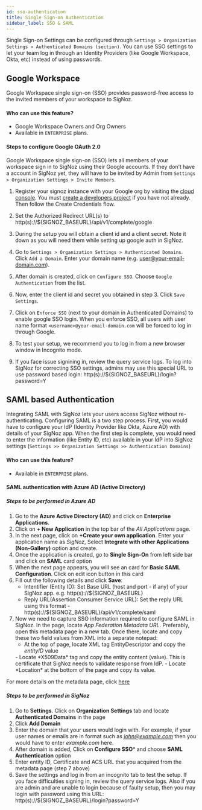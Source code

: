 ```yaml
---
id: sso-authentication
title: Single Sign-on Authentication
sidebar_label: SSO & SAML
---
```


Single Sign-on Settings can be configured through `Settings > Organization Settings > Authenticated Domains (section)`. You can use SSO settings to let your team log in through an Identity Providers (like Google Workspace, Okta, etc) instead of using passwords.  

## Google Workspace
Google Workspace single sign-on (SSO) provides password-free access to the invited members of your workspace to SigNoz.  

#### Who can use this feature?
- Google Workspace Owners and Org Owners
- Available in `ENTERPRISE` plans. 

#### Steps to configure Google OAuth 2.0
Google Workspace single sign-on (SSO) lets all members of your workspace sign in to SigNoz using their Google accounts. If they don’t have a account in SigNoz yet, they will have to be invited by Admin from `Settings > Organization Settings > Invite Members`.

1. Register your signoz instance with your Google org by visiting the [cloud console](https://console.cloud.google.com/apis/credentials). You must [create a developers project](https://redash.io/help/open-source/admin-guide/google-developer-account-setup) if you have not already. Then follow the Create Credentials flow.

2. Set the Authorized Redirect URL(s) to http(s)://${SIGNOZ_BASEURL}/api/v1/complete/google

3. During the setup you will obtain a client id and a client secret. Note it down as you will need them while setting up google auth in SigNoz.

4. Go to `Settings > Organization Settings > Authenticated Domains`. Click `Add a Domain`. Enter your domain name (e.g. user@your-email-domain.com). 

5. After domain is created, click on `Configure SSO`. Choose `Google Authentication` from the list. 

6. Now, enter the client id and secret you obtained in step 3. Click `Save Settings`. 

7. Click on `Enforce SSO` (next to your domain in Authenticated Domains) to enable google SSO login. When you enforce SSO, all users with user name format `<username>@your-email-domain.com`  will be forced to log in through Google. 

8. To test your setup, we recommend you to log in from a new browser window in Incognito mode. 

9. If you face issue signining in, review the query service logs. To log into SigNoz for correcting SSO settings, admins may use this special URL to use password based login: http(s)://${SIGNOZ_BASEURL}/login?password=Y


## SAML based Authentication
Integrating SAML with SigNoz lets your users access SigNoz without re-authenticating. Configuring SAML is a two step process. First, you would have to configure your IdP (Identity Provider like Okta, Azure AD) with details of your SigNoz app. When the first step is complete, you would need to enter the information (like Entity ID, etc) available in your IdP into SigNoz settings (`Settings >> Organization Settings >> Authentication Domains`)

#### Who can use this feature?
- Available in `ENTERPRISE` plans. 

#### SAML authentication with Azure AD (Active Directory)
##### Steps to be performed in Azure AD
1. Go to the **Azure Active Directory (AD)**  and click on **Enterprise Applications**. 
2. Click on **+ New Application** in the top bar of the *All Applications* page.
3. In the next page, click on **+Create your own application**. Enter your application name as *SigNoz*, Select **Integrate with other Applications (Non-Gallery)** option and create.
4. Once the application is created, go to **Single Sign-On** from left side bar and click on **SAML** card option
5. When the next page appears, you will see an card for **Basic SAML Configuration**. Click on edit icon button in this card 
6. Fill out the following details and click **Save**:
    - Intentifier (Entity ID): Set Base URL (host and port - if any) of your SigNoz app. e.g. http(s)://${SIGNOZ_BASEURL}
    - Reply URL(Assertion Consumer Service URL): Set the reply URL using this format - http(s)://${SIGNOZ_BASEURL}/api/v1/complete/saml
7. Now we need to capture SSO information required to configure SAML in SigNoz. In the page, locate *App Federation Metadata URL*. Preferably, open this metadata page in a new tab. Once there, locate and copy these two field values from XML into a separate notepad: 
    - At the top of page, locate XML tag EntityDescriptor and copy the *entityID* value 
    <EntityDescriptor ID="_2d8d...a006" entityID="https://sts.windows.net/00d562...816c79/" xmlns="urn:oasis:names:tc:SAML:2.0:metadata">
    - Locate *X509Data* tag and copy the entity content (value). This is certificate that SigNoz needs to validate response from IdP.
    - Locate *Location* at the bottom of the page and copy its value. 

For more details on the metadata page, click [here](https://github.com/MicrosoftDocs/azure-docs/blob/main/articles/active-directory/azuread-dev/azure-ad-federation-metadata.md)

##### Steps to be performed in SigNoz
1. Go to **Settings**. Click on **Organization Settings** tab and locate **Authenticated Domains** in the page
2. Click **Add Domain**
3. Enter the domain that your users would login with. For example, if your user names or emails are in format such as *john@example.com* then you would have to enter *example.com* here.
4. After domain is added, Click on **Configure SSO*** and choose **SAML Authentication** option
5. Enter entity ID, Certificate and ACS URL that you acquired from the metadata page (step 7 above)
6. Save the settings and log in from an incognito tab to test the setup. If you face difficulties signing in, review the query service logs. Also if you are admin and are unable to login because of faulty setup, then you may login with password using this URL: http(s)://${SIGNOZ_BASEURL}/login?password=Y

